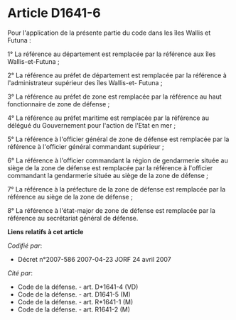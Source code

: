 # Article D1641-6

Pour l'application de la présente partie du code dans les îles Wallis et Futuna :

1° La référence au département est remplacée par la référence aux îles Wallis-et-Futuna ;

2° La référence au préfet de département est remplacée par la référence à l'administrateur supérieur des îles Wallis-et-
Futuna ;

3° La référence au préfet de zone est remplacée par la référence au haut fonctionnaire de zone de défense ;

4° La référence au préfet maritime est remplacée par la référence au délégué du Gouvernement pour l'action de l'Etat en mer ;

5° La référence à l'officier général de zone de défense est remplacée par la référence à l'officier général commandant
supérieur ;

6° La référence à l'officier commandant la région de gendarmerie située au siège de la zone de défense est remplacée par la
référence à l'officier commandant la gendarmerie située au siège de la zone de défense ;

7° La référence à la préfecture de la zone de défense est remplacée par la référence au siège de la zone de défense ;

8° La référence à l'état-major de zone de défense est remplacée par la référence au secrétariat général de défense.

**Liens relatifs à cet article**

_Codifié par_:

  - Décret n°2007-586 2007-04-23 JORF 24 avril 2007

_Cité par_:

  - Code de la défense. - art. D*1641-4 (VD)
  - Code de la défense. - art. D1641-5 (M)
  - Code de la défense. - art. R*1641-1 (M)
  - Code de la défense. - art. R1641-2 (M)
